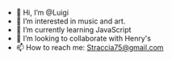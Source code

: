 - 👋 Hi, I’m @Luigi
- 👀 I’m interested in music and art.
- 🌱 I’m currently learning JavaScript
- 💞️ I’m looking to collaborate with Henry's
- 📫 How to reach me: Straccia75@gmail.com

<!---
straccia75/straccia75 is a ✨ special ✨ repository because its `README.md` (this file) appears on your GitHub profile.
You can click the Preview link to take a look at your changes.
--->
